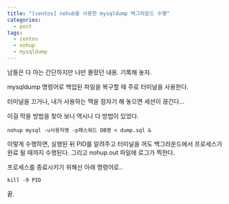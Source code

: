 ```yaml
---
title: "[centos] nohub을 사용한 mysqldump 백그라운드 수행"
categories:
  - post
tags:
  - centos
  - nohup
  - mysqldump
---
```


남들은 다 아는 간단하지만 나만 몰랐던 내용. 기록해 놓자.

mysqldump 명령어로 백업된 파일을 복구할 때 주로 터미널을 사용한다.

터미널을 끄거나, 내가 사용하는 맥을 잠자기 해 놓으면 세션이 끊긴다...  

이걸 막을 방법을 찾아 보니 역시나 다 방법이 있었다.

```
nohup mysql -u사용자명 -p패스워드 DB명 < dump.sql & 
```

이렇게 수행하면, 실행된 뒤 PID를 알려주고 터미널을 꺼도 백그라운드에서 프로세스가 완료 될 때까지 수행된다.
그리고 nohup.out 파일에 로그가 찍한다.

프로세스를 종료시키기 위해선 아래 명령어로..
 
```
kill -9 PID 
```

끝.